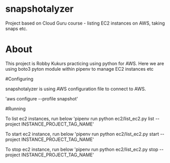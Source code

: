 # snapshotalyzer
Project based on Cloud Guru course - listing EC2 instances on AWS, taking snaps etc.

# About

This project is Robby Kukurs practicing using python for AWS.
Here we are using boto3 pyton module within pipenv to manage EC2 instances etc

#Configuring

snapshotalyzer is using AWS configuration file to connect to AWS.

'aws configure --profile snapshot'

#Running

To list ec2 instances, run below
'pipenv run python ec2/list_ec2.py list --project INSTANCE_PROJECT_TAG_NAME'

To start ec2 instance, run below
'pipenv run python ec2/list_ec2.py start --project INSTANCE_PROJECT_TAG_NAME'

To stop ec2 instance, run below
'pipenv run python ec2/list_ec2.py stop --project INSTANCE_PROJECT_TAG_NAME'
